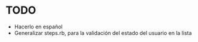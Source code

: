 TODO
====

* Hacerlo en español
* Generalizar steps.rb, para la validación del estado del usuario en la lista
